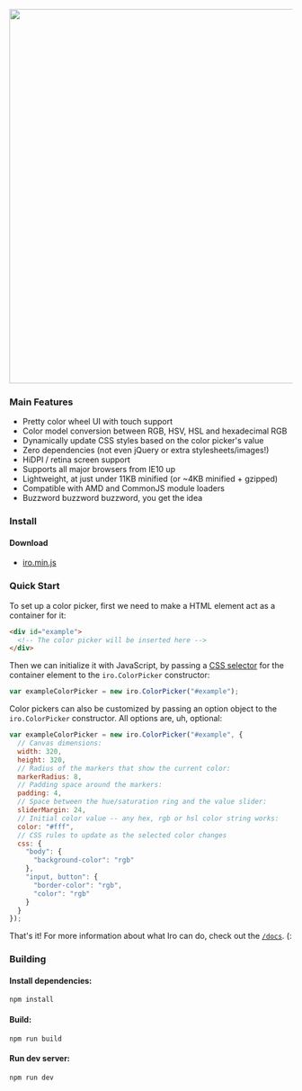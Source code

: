 <p align="center">
  <a href="https://rakujira.jp/projects/iro/"">
    <img width="666" src="https://raw.githubusercontent.com/jaames/iro.js/v2/assets/animated_logo.gif"/>
  </a>
</p>

### Main Features

* Pretty color wheel UI with touch support
* Color model conversion between RGB, HSV, HSL and hexadecimal RGB
* Dynamically update CSS styles based on the color picker's value
* Zero dependencies (not even jQuery or extra stylesheets/images!)
* HiDPI / retina screen support
* Supports all major browsers from IE10 up
* Lightweight, at just under 11KB minified (or ~4KB minified + gzipped)
* Compatible with AMD and CommonJS module loaders
* Buzzword buzzword buzzword, you get the idea

### Install

#### Download

 * [iro.min.js](https://raw.githubusercontent.com/jaames/iro.js/master/dist/iro.min.js)

### Quick Start

To set up a color picker, first we need to make a HTML element act as a container for it:

```html
<div id="example">
  <!-- The color picker will be inserted here -->
</div>
```

Then we can initialize it with JavaScript, by passing a [CSS selector](https://css-tricks.com/how-css-selectors-work/) for the container element to the `iro.ColorPicker` constructor:

```javascript
var exampleColorPicker = new iro.ColorPicker("#example");
```

Color pickers can also be customized by passing an option object to the `iro.ColorPicker` constructor. All options are, uh, optional:

```javascript
var exampleColorPicker = new iro.ColorPicker("#example", {
  // Canvas dimensions:
  width: 320,
  height: 320,
  // Radius of the markers that show the current color:
  markerRadius: 8,
  // Padding space around the markers:
  padding: 4,
  // Space between the hue/saturation ring and the value slider:
  sliderMargin: 24,
  // Initial color value -- any hex, rgb or hsl color string works:
  color: "#fff",
  // CSS rules to update as the selected color changes
  css: {
    "body": {
      "background-color": "rgb"
    },
    "input, button": {
      "border-color": "rgb",
      "color": "rgb"
    }
  }
});
```

That's it! For more information about what Iro can do, check out the [`/docs`](https://github.com/jaames/iro.js/tree/master/docs). (:

### Building

#### Install dependencies:

`npm install`

#### Build:

`npm run build`

#### Run dev server:

`npm run dev`
